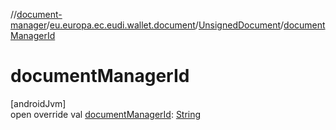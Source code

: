 //[document-manager](../../../index.md)/[eu.europa.ec.eudi.wallet.document](../index.md)/[UnsignedDocument](index.md)/[documentManagerId](document-manager-id.md)

# documentManagerId

[androidJvm]\
open override
val [documentManagerId](document-manager-id.md): [String](https://kotlinlang.org/api/latest/jvm/stdlib/kotlin/-string/index.html)
